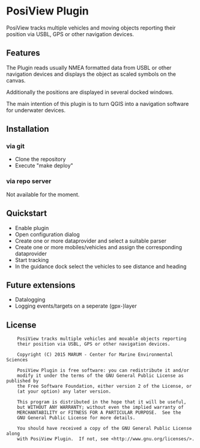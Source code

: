 # PosiView Plugin

PosiView tracks multiple vehicles and moving objects reporting
their position via USBL, GPS or other navigation devices.


## Features

The Plugin reads usually NMEA formatted data from USBL or other navigation devices
and displays the object as scaled symbols on the canvas.

Additionally the positions are displayed in several docked windows.

The main intention of this plugin is to turn QGIS into a navigation software
for underwater devices.

## Installation

### via git

* Clone the repository
* Execute "make deploy"

### via repo server

Not available for the moment.

## Quickstart

* Enable plugin
* Open configuration dialog
* Create one or more dataprovider and select a suitable parser
* Create one or more mobiles/vehicles and assign the corresponding dataprovider
* Start tracking
* In the guidance dock select the vehicles to see distance and heading

## Future extensions

* Datalogging
* Logging events/targets on a seperate (gpx-)layer


## License

```
    PosiView tracks multiple vehicles and movable objects reporting
    their position via USBL, GPS or other navigation devices.

    Copyright (C) 2015 MARUM - Center for Marine Environmental Sciences

    PosiView Plugin is free software: you can redistribute it and/or
    modify it under the terms of the GNU General Public License as published by
    the Free Software Foundation, either version 2 of the License, or
    (at your option) any later version.

    This program is distributed in the hope that it will be useful,
    but WITHOUT ANY WARRANTY; without even the implied warranty of
    MERCHANTABILITY or FITNESS FOR A PARTICULAR PURPOSE.  See the
    GNU General Public License for more details.

    You should have received a copy of the GNU General Public License along
    with PosiView Plugin.  If not, see <http://www.gnu.org/licenses/>.
```
